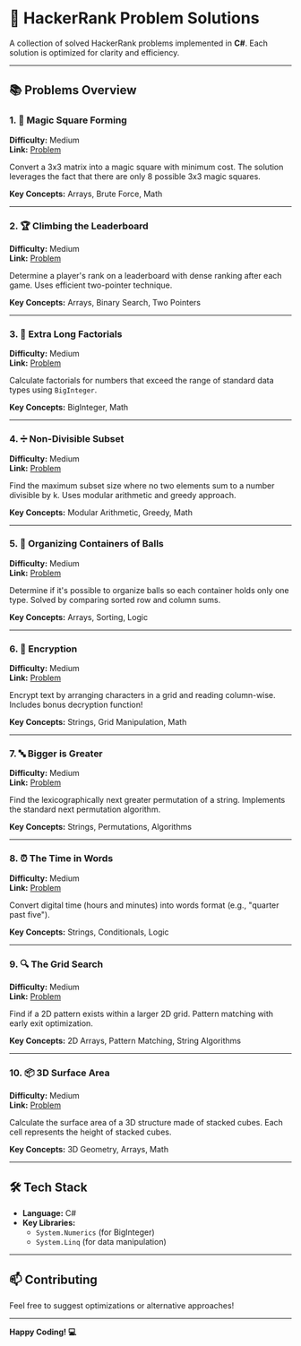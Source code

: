 # 🎯 HackerRank Problem Solutions

A collection of solved HackerRank problems implemented in **C#**. Each solution is optimized for clarity and efficiency.

---

## 📚 Problems Overview

### 1. 🎲 Magic Square Forming
**Difficulty:** Medium  
**Link:** [Problem](https://www.hackerrank.com/challenges/magic-square-forming/problem)

Convert a 3x3 matrix into a magic square with minimum cost. The solution leverages the fact that there are only 8 possible 3x3 magic squares.

**Key Concepts:** Arrays, Brute Force, Math

---

### 2. 🏆 Climbing the Leaderboard
**Difficulty:** Medium  
**Link:** [Problem](https://www.hackerrank.com/challenges/climbing-the-leaderboard/problem?isFullScreen=true)

Determine a player's rank on a leaderboard with dense ranking after each game. Uses efficient two-pointer technique.

**Key Concepts:** Arrays, Binary Search, Two Pointers

---

### 3. 🔢 Extra Long Factorials
**Difficulty:** Medium  
**Link:** [Problem](https://www.hackerrank.com/challenges/extra-long-factorials/problem)

Calculate factorials for numbers that exceed the range of standard data types using `BigInteger`.

**Key Concepts:** BigInteger, Math

---

### 4. ➗ Non-Divisible Subset
**Difficulty:** Medium  
**Link:** [Problem](https://www.hackerrank.com/challenges/non-divisible-subset/problem?isFullScreen=true)

Find the maximum subset size where no two elements sum to a number divisible by k. Uses modular arithmetic and greedy approach.

**Key Concepts:** Modular Arithmetic, Greedy, Math

---

### 5. 🎨 Organizing Containers of Balls
**Difficulty:** Medium  
**Link:** [Problem](https://www.hackerrank.com/challenges/organizing-containers-of-balls/problem?isFullScreen=true)

Determine if it's possible to organize balls so each container holds only one type. Solved by comparing sorted row and column sums.

**Key Concepts:** Arrays, Sorting, Logic

---

### 6. 🔐 Encryption
**Difficulty:** Medium  
**Link:** [Problem](https://www.hackerrank.com/challenges/encryption/problem?isFullScreen=true)

Encrypt text by arranging characters in a grid and reading column-wise. Includes bonus decryption function!

**Key Concepts:** Strings, Grid Manipulation, Math

---

### 7. 🔤 Bigger is Greater
**Difficulty:** Medium  
**Link:** [Problem](https://www.hackerrank.com/challenges/bigger-is-greater/problem?isFullScreen=true)

Find the lexicographically next greater permutation of a string. Implements the standard next permutation algorithm.

**Key Concepts:** Strings, Permutations, Algorithms

---

### 8. ⏰ The Time in Words
**Difficulty:** Medium  
**Link:** [Problem](https://www.hackerrank.com/challenges/the-time-in-words/problem?isFullScreen=true)

Convert digital time (hours and minutes) into words format (e.g., "quarter past five").

**Key Concepts:** Strings, Conditionals, Logic

---

### 9. 🔍 The Grid Search
**Difficulty:** Medium  
**Link:** [Problem](https://www.hackerrank.com/challenges/the-grid-search/problem?isFullScreen=true)

Find if a 2D pattern exists within a larger 2D grid. Pattern matching with early exit optimization.

**Key Concepts:** 2D Arrays, Pattern Matching, String Algorithms

---

### 10. 📦 3D Surface Area
**Difficulty:** Medium  
**Link:** [Problem](https://www.hackerrank.com/challenges/3d-surface-area/problem?isFullScreen=true)

Calculate the surface area of a 3D structure made of stacked cubes. Each cell represents the height of stacked cubes.

**Key Concepts:** 3D Geometry, Arrays, Math

---

## 🛠️ Tech Stack

- **Language:** C# 
- **Key Libraries:** 
  - `System.Numerics` (for BigInteger)
  - `System.Linq` (for data manipulation)

---

## 📫 Contributing

Feel free to suggest optimizations or alternative approaches!

---

**Happy Coding! 💻**
